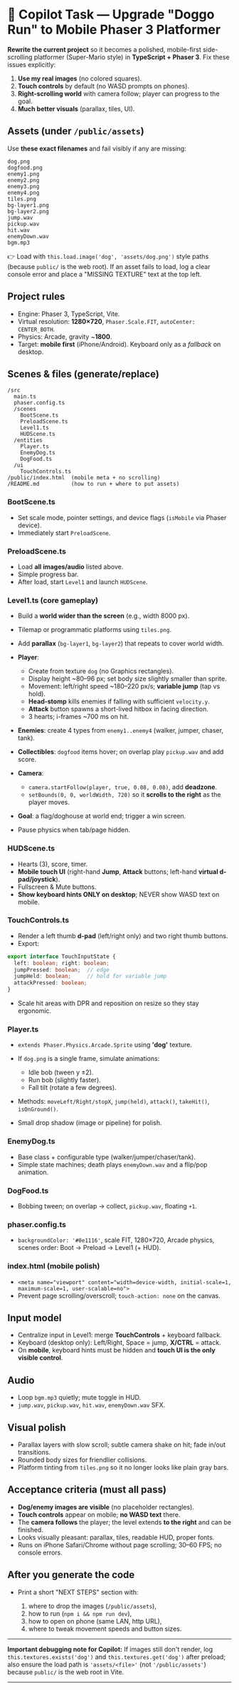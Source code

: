 # 📌 Copilot Task — Upgrade "Doggo Run" to Mobile Phaser 3 Platformer

**Rewrite the current project** so it becomes a polished, mobile-first side-scrolling platformer (Super-Mario style) in **TypeScript + Phaser 3**.
Fix these issues explicitly:

1. **Use my real images** (no colored squares).
2. **Touch controls** by default (no WASD prompts on phones).
3. **Right-scrolling world** with camera follow; player can progress to the goal.
4. **Much better visuals** (parallax, tiles, UI).

## Assets (under `/public/assets`)

Use **these exact filenames** and fail visibly if any are missing:

```
dog.png
dogfood.png
enemy1.png
enemy2.png
enemy3.png
enemy4.png
tiles.png
bg-layer1.png
bg-layer2.png
jump.wav
pickup.wav
hit.wav
enemyDown.wav
bgm.mp3
```

👉 Load with `this.load.image('dog', 'assets/dog.png')` style paths (because `public/` is the web root).
If an asset fails to load, log a clear console error and place a "MISSING TEXTURE" text at the top left.

## Project rules

* Engine: Phaser 3, TypeScript, Vite.
* Virtual resolution: **1280×720**, `Phaser.Scale.FIT`, `autoCenter: CENTER_BOTH`.
* Physics: Arcade, gravity \~**1800**.
* Target: **mobile first** (iPhone/Android). Keyboard only as a *fallback* on desktop.

## Scenes & files (generate/replace)

```
/src
  main.ts
  phaser.config.ts
  /scenes
    BootScene.ts
    PreloadScene.ts
    Level1.ts
    HUDScene.ts
  /entities
    Player.ts
    EnemyDog.ts
    DogFood.ts
  /ui
    TouchControls.ts
/public/index.html  (mobile meta + no scrolling)
/README.md          (how to run + where to put assets)
```

### BootScene.ts

* Set scale mode, pointer settings, and device flags (`isMobile` via Phaser device).
* Immediately start `PreloadScene`.

### PreloadScene.ts

* Load **all images/audio** listed above.
* Simple progress bar.
* After load, start `Level1` and launch `HUDScene`.

### Level1.ts (core gameplay)

* Build a **world wider than the screen** (e.g., width 8000 px).
* Tilemap or programmatic platforms using `tiles.png`.
* Add **parallax** (`bg-layer1`, `bg-layer2`) that repeats to cover world width.
* **Player**:

  * Create from texture `dog` (no Graphics rectangles).
  * Display height \~80–96 px; set body size slightly smaller than sprite.
  * Movement: left/right speed \~180–220 px/s; **variable jump** (tap vs hold).
  * **Head-stomp** kills enemies if falling with sufficient `velocity.y`.
  * **Attack** button spawns a short-lived hitbox in facing direction.
  * 3 hearts; i-frames \~700 ms on hit.
* **Enemies**: create 4 types from `enemy1..enemy4` (walker, jumper, chaser, tank).
* **Collectibles**: `dogfood` items hover; on overlap play `pickup.wav` and add score.
* **Camera**:

  * `camera.startFollow(player, true, 0.08, 0.08)`, add **deadzone**.
  * `setBounds(0, 0, worldWidth, 720)` so it **scrolls to the right** as the player moves.
* **Goal**: a flag/doghouse at world end; trigger a win screen.
* Pause physics when tab/page hidden.

### HUDScene.ts

* Hearts (3), score, timer.
* **Mobile touch UI** (right-hand **Jump**, **Attack** buttons; left-hand **virtual d-pad/joystick**).
* Fullscreen & Mute buttons.
* **Show keyboard hints ONLY on desktop**; NEVER show WASD text on mobile.

### TouchControls.ts

* Render a left thumb **d-pad** (left/right only) and two right thumb buttons.
* Export:

```ts
export interface TouchInputState {
  left: boolean; right: boolean;
  jumpPressed: boolean;  // edge
  jumpHeld: boolean;     // hold for variable jump
  attackPressed: boolean;
}
```

* Scale hit areas with DPR and reposition on resize so they stay ergonomic.

### Player.ts

* `extends Phaser.Physics.Arcade.Sprite` using **'dog'** texture.
* If `dog.png` is a single frame, simulate animations:

  * Idle bob (tween y ±2).
  * Run bob (slightly faster).
  * Fall tilt (rotate a few degrees).
* Methods: `moveLeft/Right/stopX`, `jump(held)`, `attack()`, `takeHit()`, `isOnGround()`.
* Small drop shadow (image or pipeline) for polish.

### EnemyDog.ts

* Base class + configurable type (walker/jumper/chaser/tank).
* Simple state machines; death plays `enemyDown.wav` and a flip/pop animation.

### DogFood.ts

* Bobbing tween; on overlap → collect, `pickup.wav`, floating `+1`.

### phaser.config.ts

* `backgroundColor: '#0e1116'`, scale FIT, 1280×720, Arcade physics, scenes order: Boot → Preload → Level1 (+ HUD).

### index.html (mobile polish)

* `<meta name="viewport" content="width=device-width, initial-scale=1, maximum-scale=1, user-scalable=no">`
* Prevent page scrolling/overscroll; `touch-action: none` on the canvas.

## Input model

* Centralize input in Level1: merge **TouchControls** + keyboard fallback.
* Keyboard (desktop only): Left/Right, Space = jump, **X/CTRL** = attack.
* On **mobile**, keyboard hints must be hidden and **touch UI is the only visible control**.

## Audio

* Loop `bgm.mp3` quietly; mute toggle in HUD.
* `jump.wav`, `pickup.wav`, `hit.wav`, `enemyDown.wav` SFX.

## Visual polish

* Parallax layers with slow scroll; subtle camera shake on hit; fade in/out transitions.
* Rounded body sizes for friendlier collisions.
* Platform tinting from `tiles.png` so it no longer looks like plain gray bars.

## Acceptance criteria (must all pass)

* **Dog/enemy images are visible** (no placeholder rectangles).
* **Touch controls** appear on mobile; **no WASD text** there.
* The **camera follows** the player; the level extends **to the right** and can be finished.
* Looks visually pleasant: parallax, tiles, readable HUD, proper fonts.
* Runs on iPhone Safari/Chrome without page scrolling; 30–60 FPS; no console errors.

## After you generate the code

* Print a short "NEXT STEPS" section with:

  1. where to drop the images (`/public/assets`),
  2. how to run (`npm i && npm run dev`),
  3. how to open on phone (same LAN, http URL),
  4. where to tweak movement speeds and button sizes.

---

**Important debugging note for Copilot:**
If images still don't render, log `this.textures.exists('dog')` and `this.textures.get('dog')` after preload; also ensure the load path is `'assets/<file>'` (not `'/public/assets'`) because `public/` is the web root in Vite.

---
